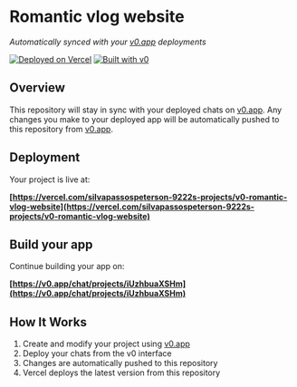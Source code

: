 # Romantic vlog website

*Automatically synced with your [v0.app](https://v0.app) deployments*

[![Deployed on Vercel](https://img.shields.io/badge/Deployed%20on-Vercel-black?style=for-the-badge&logo=vercel)](https://vercel.com/silvapassospeterson-9222s-projects/v0-romantic-vlog-website)
[![Built with v0](https://img.shields.io/badge/Built%20with-v0.app-black?style=for-the-badge)](https://v0.app/chat/projects/iUzhbuaXSHm)

## Overview

This repository will stay in sync with your deployed chats on [v0.app](https://v0.app).
Any changes you make to your deployed app will be automatically pushed to this repository from [v0.app](https://v0.app).

## Deployment

Your project is live at:

**[https://vercel.com/silvapassospeterson-9222s-projects/v0-romantic-vlog-website](https://vercel.com/silvapassospeterson-9222s-projects/v0-romantic-vlog-website)**

## Build your app

Continue building your app on:

**[https://v0.app/chat/projects/iUzhbuaXSHm](https://v0.app/chat/projects/iUzhbuaXSHm)**

## How It Works

1. Create and modify your project using [v0.app](https://v0.app)
2. Deploy your chats from the v0 interface
3. Changes are automatically pushed to this repository
4. Vercel deploys the latest version from this repository